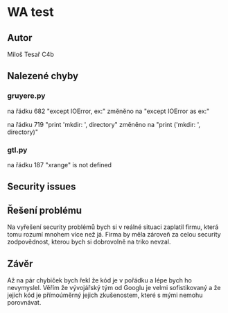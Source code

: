 # WA test
 
## Autor
Miloš Tesař C4b

## Nalezené chyby

### gruyere.py

na řádku 682 "except IOError, ex:" změněno na "except IOError as ex:"

na řádku 719 "print 'mkdir: ', directory" změněno na "print ('mkdir: ', directory)"

### gtl.py
na řádku 187 "xrange" is not defined

## Security issues


## Řešení problému
Na vyřešení security problémů bych si v reálné situaci zaplatil firmu, která tomu rozumí mnohem více než já. Firma by měla zároveň za celou security zodpovědnost, kterou bych si dobrovolně na triko nevzal.

## Závěr
Až na pár chybiček bych řekl že kód je v pořádku a lépe bych ho nevymyslel. Věřím že vývojářský tým od Googlu je velmi sofistikovaný a že jejich kód je přímoúměrný jejich zkušenostem, které s mými nemohu porovnávat.